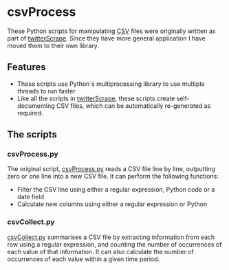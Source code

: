 # csvProcess

These Python scripts for manipulating [CSV](https://en.wikipedia.org/wiki/Comma-separated_values) files were originally written as part of [twitterScrape](https://github.com/BarraQDA/twitterScrape). Since they have more general application I have moved them to their own library.

## Features

- These scripts use Python´s multiprocessing library to use multiple threads to run faster
- Like all the scripts in [twitterScrape](https://github.com/BarraQDA/twitterScrape), these scripts create self-documenting CSV files, which can be automatically re-generated as required.

## The scripts

### csvProcess.py

The original script, [csvProcess.py](csvProcess.py) reads a CSV file line by line, outputting zero or one line into a new CSV file. It can perform the following functions:

- Filter the CSV line using either a regular expression, Python code or a date field
- Calculate new columns using either a regular expression or Python

### csvCollect.py

[csvCollect.py](csvCollect.py) summarises a CSV file by extracting information from each row using a regular expression, and counting the number of occurrences of each value of that information. It can also calculate the number of occurrences of each value within a given time period.